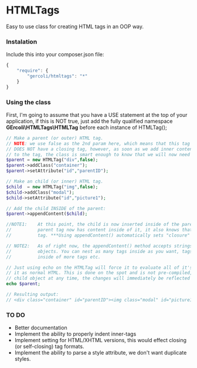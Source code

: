 # HTMLTags #
Easy to use class for creating HTML tags in an OOP way.

### Instalation ###

Include this into your composer.json file:
```javascript
{
    "require": {
        "gercoli/htmltags": "*"
    }
}
```

### Using the class ###

First, I'm going to assume that you have a USE statement at the top of your application,
if this is NOT true, just add the fully qualified namespace **GErcoli\HTMLTags\HTMLTag**
before each instance of HTMLTag();

```PHP
// Make a parent (or outer) HTML tag.
// NOTE: we use false as the 2nd param here, which means that this tag
// DOES NOT have a closing tag, however, as soon as we add inner content
// to the tag, the class is smart enough to know that we will now need a </div>
$parent = new HTMLTag("div",false);
$parent->addClass("container");
$parent->setAttribute("id","parentID");

// Make an child (or inner) HTML tag.
$child  = new HTMLTag("img",false);
$child->addClass("modal");
$child->setAttribute("id","picture1");

// Add the child INSIDE of the parent:
$parent->appendContent($child);

//NOTE1:    At this point, the child is now inserted inside of the parent tag, and since the 
//          parent tag now has content inside of it, it also knows that it will need a closing
//          tag. ***Using appendContent() automatically sets "closure" (closing tag) to true.***

// NOTE2:   As of right now, the appendContent() method accepts strings and other HTMLTag
//          objects. You can nest as many tags inside as you want, tags inside of tags
//          inside of more tags etc.

// Just using echo on the HTMLTag will force it to evaluate all of it's properties and present
// it as normal HTML. This is done on the spot and is not pre-compiled, meaning if you change a
// child object at any time, the changes will immediately be reflected when you use echo next.
echo $parent;

// Resulting output:
// <div class="container" id="parentID"><img class="modal" id="picture1"></div>
```

### TO DO ###
- Better documentation
- Implement the ability to properly indent inner-tags
- Implement setting for HTML/XHTML versions, this would effect closing (or self-closing) tag formats.
- Implement the ability to parse a style attribute, we don't want duplicate styles.